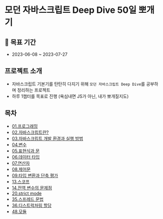 # 모던 자바스크립트 Deep Dive 50일 뽀개기

## 📅 목표 기간

- 2023-06-08 ~ 2023-07-27

## 프로젝트 소개

- 자바스크립트 기본기를 탄탄히 다지기 위해 `모던 자바스크립트 Deep Dive`를 공부하며 정리하는 프로젝트
- 하루 1챕터를 목표로 진행 (욕심내면 JS가 아닌, 내가 뽀개질지도)

## 목차

- [01.프로그래밍](./01.%ED%94%84%EB%A1%9C%EA%B7%B8%EB%9E%98%EB%B0%8D.md)
- [02.자바스크립트란?](./02.%EC%9E%90%EB%B0%94%EC%8A%A4%ED%81%AC%EB%A6%BD%ED%8A%B8%EB%9E%80.md)
- [03.자바스크립트 개발 환경과 실행 방법](./03.%EC%9E%90%EB%B0%94%EC%8A%A4%ED%81%AC%EB%A6%BD%ED%8A%B8-%EA%B0%9C%EB%B0%9C-%ED%99%98%EA%B2%BD%EA%B3%BC-%EC%8B%A4%ED%96%89-%EB%B0%A9%EB%B2%95.md)
- [04.변수](./04.%EB%B3%80%EC%88%98.md)
- [05.표현식과 문](./05.%ED%91%9C%ED%98%84%EC%8B%9D%EA%B3%BC-%EB%AC%B8.md)
- [06.데이터 타입](./06.%EB%8D%B0%EC%9D%B4%ED%84%B0-%ED%83%80%EC%9E%85.md)
- [07.연산자](./07.%EC%97%B0%EC%82%B0%EC%9E%90.md)
- [08.제어문](./08.%EC%A0%9C%EC%96%B4%EB%AC%B8.md)
- [09.타입 변환과 단축 평가](./09.%ED%83%80%EC%9E%85-%EB%B3%80%ED%99%98%EA%B3%BC-%EB%8B%A8%EC%B6%95-%ED%8F%89%EA%B0%80.md)
- [13.스코프](./13.%EC%8A%A4%EC%BD%94%ED%94%84.md)
- [14.전역 변수의 문제점](./14.%EC%A0%84%EC%97%AD-%EB%B3%80%EC%88%98%EC%9D%98-%EB%AC%B8%EC%A0%9C%EC%A0%90.md)
- [20.strict mode](./20.strict-mode.md)
- [35.스프레드 문법](./35.%EC%8A%A4%ED%94%84%EB%A0%88%EB%93%9C-%EB%AC%B8%EB%B2%95.md)
- [36.디스트럭처링 할당](./36.%EB%94%94%EC%8A%A4%ED%8A%B8%EB%9F%AD%EC%B2%98%EB%A7%81-%ED%95%A0%EB%8B%B9.md)
- [48.모듈](./48.%EB%AA%A8%EB%93%88.md)
